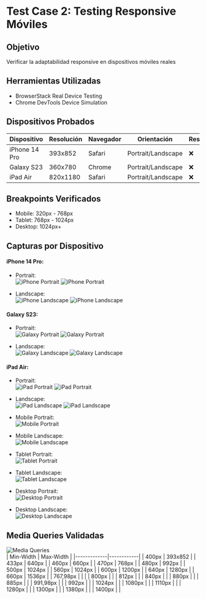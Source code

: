 # Test Case 2: Testing Responsive Móviles

## Objetivo
Verificar la adaptabilidad responsive en dispositivos móviles reales

## Herramientas Utilizadas
- BrowserStack Real Device Testing
- Chrome DevTools Device Simulation

## Dispositivos Probados
| Dispositivo | Resolución | Navegador | Orientación | Resultado |
|-------------|------------|-----------|-------------|-----------|
| iPhone 14 Pro | 393x852 | Safari | Portrait/Landscape | ❌ |
| Galaxy S23 | 360x780 | Chrome | Portrait/Landscape | ❌ |
| iPad Air | 820x1180 | Safari | Portrait/Landscape | ❌ |

## Breakpoints Verificados
- Mobile: 320px - 768px  
- Tablet: 768px - 1024px  
- Desktop: 1024px+  

## Capturas por Dispositivo

#### iPhone 14 Pro:  
- Portrait:  
  ![iPhone Portrait](../screenshots/iphone14pro-portrait-1.png)
  ![iPhone Portrait](../screenshots/iphone14pro-portrait-2.png)
  
- Landscape:    
  ![iPhone Landscape](../screenshots/iphone14pro-landscape-1.png)
  ![iPhone Landscape](../screenshots/iphone14pro-landscape-2.png)

#### Galaxy S23:  
- Portrait:  
  ![Galaxy Portrait](../screenshots/galaxy-s23-portrait-1.png)
  ![Galaxy Portrait](../screenshots/galaxy-s23-portrait-2.png)
  
- Landscape:  
  ![Galaxy Landscape](../screenshots/galaxy-s23-landscape-1.png)
  ![Galaxy Landscape](../screenshots/galaxy-s23-landscape-2.png)

#### iPad Air:  
- Portrait:  
  ![iPad Portrait](../screenshots/ipad-air-portrait-1.png)
  ![iPad Portrait](../screenshots/ipad-air-portrait-2.png)
  
- Landscape:  
  ![iPad Landscape](../screenshots/ipad-air-landscape-1.png)
  ![iPad Landscape](../screenshots/ipad-air-landscape-2.png)  

- Mobile Portrait:  
  ![Mobile Portrait](../screenshots/device-portrait-mobile-320px.png)
- Mobile Landscape:  
  ![Mobile Landscape](../screenshots/device-landscape-mobile-320px.png)
  
- Tablet Portrait:  
  ![Tablet Portrait](../screenshots/device-portrait-tablet-768px.png)
- Tablet Landscape:  
  ![Tablet Landscape](../screenshots/device-landscape-tablet-768px.png)
  
- Desktop Portrait:  
  ![Desktop Portrait](../screenshots/device-portrait-desktop-1024px.png)
- Desktop Landscape:  
  ![Desktop Landscape](../screenshots/device-landscape-desktop-1024px.png)


## Media Queries Validadas  
![Media Queries](../screenshots/media-queries.png)  
| Min-Width | Max-Width | 
|-------------|------------|
| 400px | 393x852 |
| 433px | 640px |
| 460px | 660px |
| 470px | 768px |
| 480px | 992px |
| 500px | 1024px |
| 560px | 1024px |
| 600px | 1200px |
| 640px | 1280px |
| 660px | 1536px |
| 767,98px |  |  |
| 800px |  |
| 812px |  |
| 840px |  |
| 880px |  |
| 885px |  |
| 991,98px |  | 
| 992px |  |
| 1024px |  |
| 1080px |  |
| 1110px |  |
| 1280px |  |
| 1300px |  |
| 1380px |  |
| 1400px  |  |
